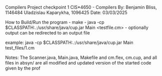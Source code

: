 Compilers Project checkpoint 1
CIS*4650 - Compilers
By: 
    Benjamin Bliss, 1146484
    Uladzislau Kaparykha, 1096425
Date: 03/03/2025


How to Build/Run the program
	- make
	- java -cp $CLASSPATH:.:/usr/share/java/cup.jar Main <testfile.cm> 
	- optionally output can be redirected to an output file

example:
    java -cp $CLASSPATH:.:/usr/share/java/cup.jar Main test_files/1.cm

Notes:
	The Scanner.java, Main.java, Makefile and cm.flex, cm.cup, and all files in absyn/ are all modified 
    and updated version of the started code given by the prof